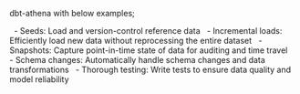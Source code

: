 dbt-athena with below examples;

  - Seeds: Load and version-control reference data
  - Incremental loads: Efficiently load new data without reprocessing the entire dataset
  - Snapshots: Capture point-in-time state of data for auditing and time travel
  - Schema changes: Automatically handle schema changes and data transformations
  - Thorough testing: Write tests to ensure data quality and model reliability


